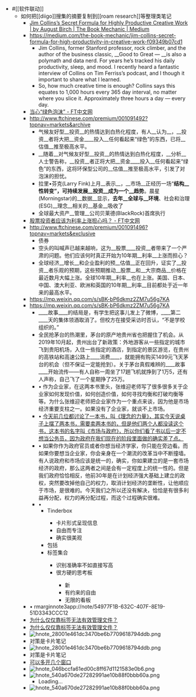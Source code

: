- #[[软件联动]]
    - 如何把[[diigo]]搜集的摘要复制到[[roam research]]等整理类笔记
        - [Jim Collins’s Secret Formula for Highly Productive Creative Work | by August Birch | The Book Mechanic | Medium](https://medium.com/the-book-mechanic/jim-collins-secret-formula-for-high-productivity-in-creative-work-f09349b07cd1)
        - https://medium.com/the-book-mechanic/jim-collins-secret-formula-for-high-productivity-in-creative-work-f09349b07cd1
            - Jim Collins, former Stanford professor, rock climber, and the author of the business classic, __Good to Great — __is also a polymath and data nerd. For years he’s tracked his daily productivity, sleep, and mood. I recently heard a fantastic interview of Collins on Tim Ferriss’s podcast, and I though it important to share what I learned.
            - So, how much creative time is enough? Collins says this equates to 1,000 hours every 365 day interval, no matter where you slice it. Approximately three hours a day — every day.
        - [当心“绿色泡沫” - FT中文网](http://www.ftchinese.com/premium/001091492?topnav=markets&archive)
        - http://www.ftchinese.com/premium/001091492?topnav=markets&archive
            - 气候友好型__投资__的热情达到白热化程度，有人__认为__，__投资__者将大把__资金____投入__任何看起来“绿色”的东西，已将__估值__推至极高水平。
            - __随着__对气候友好型__投资__的热情达到白热化程度，__分析__人士警告称，__投资__者正将大把__资金____投入__任何看起来“绿色”的东西，这将环保型公司的__估值__推至极高水平，引发了对泡沫的担忧。
            - 拉里•芬克(Larry Fink)上月__表示__，__市场__正经历一场“__结构__性转变”，可持续发展__投资__成为一个__趋势__。晨星(Morningstar)的__数据__显示，__去年__全球与__环境__、社会和治理(ESG)__理念__相关的__基金__吸收了
            - 全球最大资产__管理__公司贝莱德(BlackRock)首席执行
        - [股票投资者应该为利率上涨担心吗？ - FT中文网](http://www.ftchinese.com/premium/001091496?topnav=markets&exclusive)
        - http://www.ftchinese.com/premium/001091496?topnav=markets&exclusive
            - 债券
            - 空头的叫喊声已越来越响，这为__股票____投资__者带来了一个严肃的问题。他们应该何时真正开始为10年期__利率__上涨而担心？
            - 全球经济__增长__和企业盈利的预__估值__正在回升，证实了__投资__者乐观的预期，这些预期推动__股票__和__大宗商品__价格在最近数月大幅上涨。全球10年期__利率__也在上涨。美国、日本、中国、澳大利亚、欧洲和英国的10年期__利率__目前都处于近一年来的最高水平。
        - https://mp.weixin.qq.com/s/sBK-bP6dkmz2ZM7u56g7KA
        - https://mp.weixin.qq.com/s/sBK-bP6dkmz2ZM7u56g7KA
            - ____故事____的结局是，有学生把这事儿发上了微博，____第二____天的集体领酒取消了。但校方在接受采访时否认，“不是学校组织的。”
            - 全民抢茅台的热潮里，茅台的原产地贵州省也把握住了机会。从2019年10月起，贵州出台了新政策：外地游客从一些指定的城市飞到贵阳机场，入住一些指定的酒店，到指定的景区游览，在贵州的高铁站和高速公路上____消费____，就能拥有购买1499元飞天茅台的机会（但不保证一定能抢到）。关于茅台真假难辨的____故事____开始流传——有人自称一周坐了17趟飞机就挣到了1万5，还有人声称，自己飞了一个星期挣了25万。
            - •	作为企业家，在这两本书里头，张维迎老师写了很多很多关于企业家如何发现价值，如何创造价值，如何寻找均衡和打破均衡等等。为什么张维迎老师把企业家作为一个重点来谈，因为他是市场经济重要支柱之一。如果没有了企业家，就谈不上市场。
            - •	[今天前几位都讨论了一本书，叫《理念的力量》，其实今天说桌子上摆了两本书，需要卖两本书的，但是他们两个人都没读这个书，这本书的名字叫《市场与政府》，所以你们看了书以后一定不想当公务员，因为政府在我们现在的阶段里面做的确实差了点。](https://opinion.china.com.cn/opinion_96_116496.html)
            - •	如果你作为政府官员或者你想当经济学家，你只能在旁边看。而如果你要想当企业家，你会亲身在一个潮流的改革当中不断撞墙。有人说政府和市场应该是统一的，确实，你如果建立的是一套市场经济的政府，那么这两者之间是会有一定程度上的统一性的。但是我们政府恰恰相反，他前30年是在计划经济强大基础上建立的政权，突然要改掉他自己的权力，取消计划经济的垄断性，让他顺应于市场，是很难的。今天我们之所以还没有解决，恰恰是有很多利益再分配，权力的再分配过程，而这个过程确实很难。
            - • <html><ul><li>Tinderbox</li><ul><li>卡片形式呈现信息</li><li>自由而专注</li><li>确实很美观</li></ul><li>包括</li><li>标签集合</li><ul><li>识别准确率不如直接写高</li><li>很方硬的思考板</li><ul><li>新</li><li>有约来的自由</li><li>无限的看板</li></ul></ul></ul></ul></html>
            - • rmarginnote3app://note/54977F1B-632C-407F-8E19-51D3343CCC12
            - [为什么仅仅靠标签无法有效管理文件？](marginnote3app://note/D4613024-5273-4865-8700-6E569F9557AB)
            - [为什么仅仅靠标签无法有效管理文件？](marginnote3app://note/D4613024-5273-4865-8700-6E569F9557AB)
            - ![hnote_28001e461dc3470be6b7709618794ddb.png](blob:https://roamresearch.com/d8928728-a1dc-4c94-8fd3-26cfc16b8c84)
            - 对策是卡片笔记
            - ![hnote_28001e461dc3470be6b7709618794ddb.png](blob:https://roamresearch.com/1de8ba52-ba81-4e2b-8e5c-12d8b4c2c025)
            - 对策是卡片笔记
            - [可以多开几个窗口](marginnote3app://note/7FACB37E-C2C2-40D9-B12B-F44BC7641BDD)
            - ![hnote_046bccfa61ed00c8ff67d1121583e0b6.png](https://roamresearch.com/f667c4e3-603a-49fb-b810-24e42841e7ef)
            - ![hnote_540a670de27282991ae10b88f0bbb60a.png](blob:https://roamresearch.com/5da720f2-024e-4c66-8aa4-e54e5c58c30e)
                - Loading...
            - ![hnote_540a670de27282991ae10b88f0bbb60a.png](blob:https://roamresearch.com/a190cc2a-29cf-407c-8707-d7f9146005e7)
